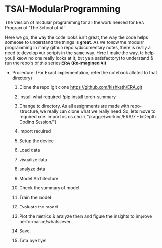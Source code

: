 # TSAI-ModularProgramming
The version of modular programming for all the work needed for ERA Program of 'The School of AI'


Here we go, the way the code looks isn't great, the way the code helps someone to understand the things is **great**. As we follow the modular programming in many github repo's/documentary notes, there is really a need to develop our scripts in the same way. Here I make the way, to help you(I know no one really looks at it, but ya a satisfactory) to understand & run the repo's of this series
                                                          **ERA (Re-Imagined AI)**
* Procedure: (For Exact implementation, refer the notebook alloted to that directory)
    1. Clone the repo
         !git clone https://github.com/kishkath/ERA.git
    2. Install what required.
         !pip install torch-summary
        
    3. Change to directory. As all assignments are made with repo-structure, we really can clone what we really need. So, lets move to required one.
         import os
        os.chdir( "/kaggle/working/ERA/7 - InDepth Coding Session/")
   4. Import required
      
   5. Setup the device
        
   6. Load data
   7. visualize data
   8. analyze data
   9. Model Architecture
   10. Check the summary of model
  11. Train the model
  12. Evaluate the model
  13. Plot the metrics & analyze them and figure the insights to improve performance/whatsoever.
  14. Save.
  15. Tata bye bye!
